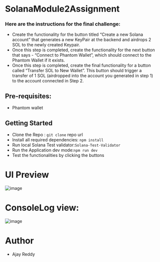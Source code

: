 # SolanaModule2Assignment

### Here are the instructions for the final challenge:

- Create the functionality for the button titled “Create a new Solana account” that generates a new KeyPair at the backend and airdrops 2 SOL to the newly created Keypair.
- Once this step is completed, create the functionality for the next button that says - “Connect to Phantom Wallet”, which should connect to the Phantom Wallet if it exists.
- Once this step is completed, create the final functionality for a button called “Transfer SOL to New Wallet”. This button should trigger a transfer of 1 SOL (airdropped into the account you generated in step 1) to the account connected in Step 2.


 ## Pre-requisites:
 - Phantom wallet 

  ## Getting Started
  - Clone the Repo : `git clone` repo url
  - Install all required dependencies: `npm install`
  - Run local Solana Test validator:`Solana-Test-Validator`
  - Run the Application dev mode:`npm run dev`
  - Test the functionalities by clicking the buttons

 # UI Preview 

 ![image](https://github.com/AjayReddy811/SolanaModule2Assignment/assets/163749328/d2dd9fcd-3f73-42fa-a88f-bb7e4865cfbd)

 # ConsoleLog view:

 ![image](https://github.com/AjayReddy811/SolanaModule2Assignment/assets/163749328/2ce669a9-7255-4226-8a6a-d0d3fb5a6b8a)

 # Author 
 - Ajay Reddy 



  
